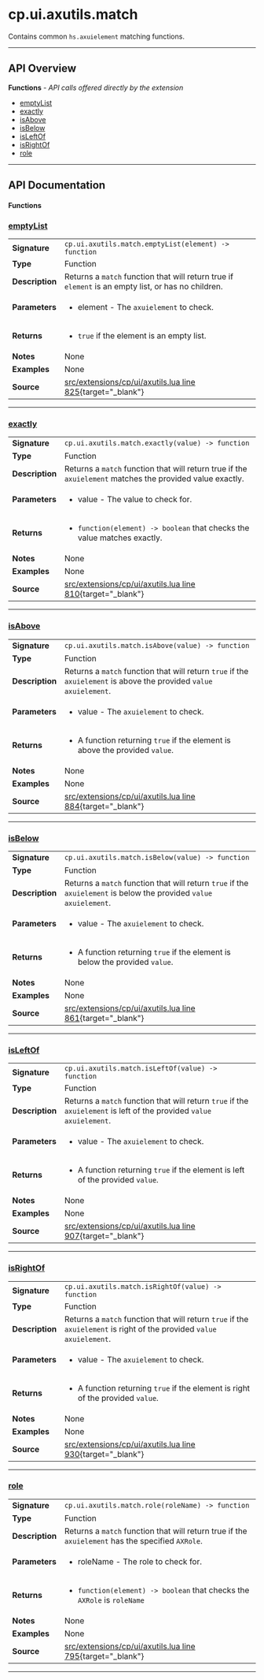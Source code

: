# cp.ui.axutils.match

Contains common `hs.axuielement` matching functions.

---

## API Overview
**Functions** - _API calls offered directly by the extension_
 * [emptyList](#emptylist)
 * [exactly](#exactly)
 * [isAbove](#isabove)
 * [isBelow](#isbelow)
 * [isLeftOf](#isleftof)
 * [isRightOf](#isrightof)
 * [role](#role)


---

## API Documentation

#### Functions


### [emptyList](#emptylist)

|                                             |                                                                                     |
| --------------------------------------------|-------------------------------------------------------------------------------------|
| **Signature**                               | `cp.ui.axutils.match.emptyList(element) -> function`                                                                    |
| **Type**                                    | Function                                                                     |
| **Description**                             | Returns a `match` function that will return true if `element` is an empty list, or has no children.                                                                     |
| **Parameters**                              | <ul><li>element  - The `axuielement` to check.</li></ul> |
| **Returns**                                 | <ul><li>`true` if the element is an empty list.</li></ul>          |
| **Notes**                                   | None |
| **Examples**                                | None |
| **Source**                                  | [src/extensions/cp/ui/axutils.lua line 825](https://github.com/CommandPost/CommandPost/blob/develop/src/extensions/cp/ui/axutils.lua#L825){target="_blank"} |

---


### [exactly](#exactly)

|                                             |                                                                                     |
| --------------------------------------------|-------------------------------------------------------------------------------------|
| **Signature**                               | `cp.ui.axutils.match.exactly(value) -> function`                                                                    |
| **Type**                                    | Function                                                                     |
| **Description**                             | Returns a `match` function that will return true if the `axuielement` matches the provided value exactly.                                                                     |
| **Parameters**                              | <ul><li>value  - The value to check for.</li></ul> |
| **Returns**                                 | <ul><li>`function(element) -> boolean` that checks the value matches exactly.</li></ul>          |
| **Notes**                                   | None |
| **Examples**                                | None |
| **Source**                                  | [src/extensions/cp/ui/axutils.lua line 810](https://github.com/CommandPost/CommandPost/blob/develop/src/extensions/cp/ui/axutils.lua#L810){target="_blank"} |

---


### [isAbove](#isabove)

|                                             |                                                                                     |
| --------------------------------------------|-------------------------------------------------------------------------------------|
| **Signature**                               | `cp.ui.axutils.match.isAbove(value) -> function`                                                                    |
| **Type**                                    | Function                                                                     |
| **Description**                             | Returns a `match` function that will return `true` if the `axuielement` is above the provided `value` `axuielement`.                                                                     |
| **Parameters**                              | <ul><li>value  - The `axuielement` to check.</li></ul> |
| **Returns**                                 | <ul><li>A function returning `true` if the element is above the provided `value`.</li></ul>          |
| **Notes**                                   | None |
| **Examples**                                | None |
| **Source**                                  | [src/extensions/cp/ui/axutils.lua line 884](https://github.com/CommandPost/CommandPost/blob/develop/src/extensions/cp/ui/axutils.lua#L884){target="_blank"} |

---


### [isBelow](#isbelow)

|                                             |                                                                                     |
| --------------------------------------------|-------------------------------------------------------------------------------------|
| **Signature**                               | `cp.ui.axutils.match.isBelow(value) -> function`                                                                    |
| **Type**                                    | Function                                                                     |
| **Description**                             | Returns a `match` function that will return `true` if the `axuielement` is below the provided `value` `axuielement`.                                                                     |
| **Parameters**                              | <ul><li>value  - The `axuielement` to check.</li></ul> |
| **Returns**                                 | <ul><li>A function returning `true` if the element is below the provided `value`.</li></ul>          |
| **Notes**                                   | None |
| **Examples**                                | None |
| **Source**                                  | [src/extensions/cp/ui/axutils.lua line 861](https://github.com/CommandPost/CommandPost/blob/develop/src/extensions/cp/ui/axutils.lua#L861){target="_blank"} |

---


### [isLeftOf](#isleftof)

|                                             |                                                                                     |
| --------------------------------------------|-------------------------------------------------------------------------------------|
| **Signature**                               | `cp.ui.axutils.match.isLeftOf(value) -> function`                                                                    |
| **Type**                                    | Function                                                                     |
| **Description**                             | Returns a `match` function that will return `true` if the `axuielement` is left of the provided `value` `axuielement`.                                                                     |
| **Parameters**                              | <ul><li>value  - The `axuielement` to check.</li></ul> |
| **Returns**                                 | <ul><li>A function returning `true` if the element is left of the provided `value`.</li></ul>          |
| **Notes**                                   | None |
| **Examples**                                | None |
| **Source**                                  | [src/extensions/cp/ui/axutils.lua line 907](https://github.com/CommandPost/CommandPost/blob/develop/src/extensions/cp/ui/axutils.lua#L907){target="_blank"} |

---


### [isRightOf](#isrightof)

|                                             |                                                                                     |
| --------------------------------------------|-------------------------------------------------------------------------------------|
| **Signature**                               | `cp.ui.axutils.match.isRightOf(value) -> function`                                                                    |
| **Type**                                    | Function                                                                     |
| **Description**                             | Returns a `match` function that will return `true` if the `axuielement` is right of the provided `value` `axuielement`.                                                                     |
| **Parameters**                              | <ul><li>value  - The `axuielement` to check.</li></ul> |
| **Returns**                                 | <ul><li>A function returning `true` if the element is right of the provided `value`.</li></ul>          |
| **Notes**                                   | None |
| **Examples**                                | None |
| **Source**                                  | [src/extensions/cp/ui/axutils.lua line 930](https://github.com/CommandPost/CommandPost/blob/develop/src/extensions/cp/ui/axutils.lua#L930){target="_blank"} |

---


### [role](#role)

|                                             |                                                                                     |
| --------------------------------------------|-------------------------------------------------------------------------------------|
| **Signature**                               | `cp.ui.axutils.match.role(roleName) -> function`                                                                    |
| **Type**                                    | Function                                                                     |
| **Description**                             | Returns a `match` function that will return true if the `axuielement` has the specified `AXRole`.                                                                     |
| **Parameters**                              | <ul><li>roleName  - The role to check for.</li></ul> |
| **Returns**                                 | <ul><li>`function(element) -> boolean` that checks the `AXRole` is `roleName`</li></ul>          |
| **Notes**                                   | None |
| **Examples**                                | None |
| **Source**                                  | [src/extensions/cp/ui/axutils.lua line 795](https://github.com/CommandPost/CommandPost/blob/develop/src/extensions/cp/ui/axutils.lua#L795){target="_blank"} |

---

